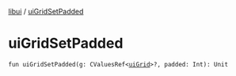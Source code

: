 [libui](README.md) / [uiGridSetPadded](ui-grid-set-padded.md)

# uiGridSetPadded

`fun uiGridSetPadded(g: CValuesRef<`[`uiGrid`](ui-grid.md)`>?, padded: Int): Unit`